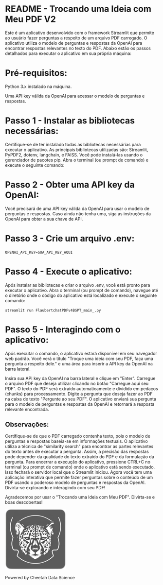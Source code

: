 # README - Trocando uma Ideia com Meu PDF V2

Este é um aplicativo desenvolvido com o framework Streamlit que permite ao usuário fazer perguntas a respeito de um arquivo PDF carregado. O aplicativo utiliza o modelo de perguntas e respostas da OpenAI para encontrar respostas relevantes no texto do PDF. Abaixo estão os passos detalhados para executar o aplicativo em sua própria máquina:

# Pré-requisitos:

Python 3.x instalado na máquina.

Uma API key válida da OpenAI para acessar o modelo de perguntas e respostas.

# Passo 1 - Instalar as bibliotecas necessárias:

Certifique-se de ter instalado todas as bibliotecas necessárias para executar o aplicativo. As principais bibliotecas utilizadas são: Streamlit, PyPDF2, dotenv, langchain, e FAISS. Você pode instalá-las usando o gerenciador de pacotes pip. Abra o terminal (ou prompt de comando) e execute o seguinte comando:

# Passo 2 - Obter uma API key da OpenAI:

Você precisará de uma API key válida da OpenAI para usar o modelo de perguntas e respostas. Caso ainda não tenha uma, siga as instruções da OpenAI para obter a sua chave de API.

# Passo 3 - Crie um arquivo .env:

`OPENAI_API_KEY=SUA_API_KEY_AQUI`

# Passo 4 - Execute o aplicativo:

Após instalar as bibliotecas e criar o arquivo .env, você está pronto para executar o aplicativo. Abra o terminal (ou prompt de comando), navegue até o diretório onde o código do aplicativo está localizado e execute o seguinte comando:

`streamlit run FlaubertchatPDFv4BGPT_main_.py`

# Passo 5 - Interagindo com o aplicativo:

Após executar o comando, o aplicativo estará disponível em seu navegador web padrão. Você verá o título "Troque uma ideia com seu PDF, faça uma pergunta a respeito dele." e uma área para inserir a API key da OpenAI na barra lateral.

Insira sua API key da OpenAI na barra lateral e clique em "Enter".
Carregue o arquivo PDF que deseja utilizar clicando no botão "Carregue aqui seu PDF".
O texto do PDF será extraído automaticamente e dividido em pedaços (chunks) para processamento.
Digite a pergunta que deseja fazer ao PDF na caixa de texto "Pergunte ao seu PDF".
O aplicativo enviará sua pergunta para o modelo de perguntas e respostas da OpenAI e retornará a resposta relevante encontrada.

## Observações:


Certifique-se de que o PDF carregado contenha texto, pois o modelo de perguntas e respostas baseia-se em informações textuais.
O aplicativo utiliza a técnica de "similarity search" para encontrar as partes relevantes do texto antes de executar a pergunta. Assim, a precisão das respostas pode depender da qualidade do texto extraído do PDF e da formulação da pergunta.
Para encerrar a execução do aplicativo, pressione CTRL+C no terminal (ou prompt de comando) onde o aplicativo está sendo executado. Isso fechará o servidor local que o Streamlit iniciou.
Agora você tem uma aplicação interativa que permite fazer perguntas sobre o conteúdo de um PDF usando o poderoso modelo de perguntas e respostas da OpenAI. Divirta-se explorando e interagindo com seu PDF!

Agradecemos por usar o "Trocando uma Ideia com Meu PDF". Divirta-se e boas descobertas!

<img src="cheetah_data_science.png" alt="Logo do Aplicativo" width="200">

Powered by Cheetah Data Science
